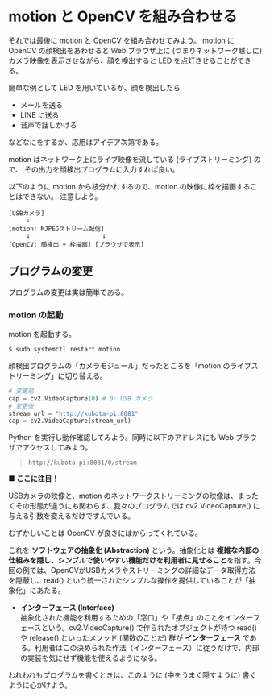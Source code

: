 # motion と OpenCV を組み合わせる

それでは最後に motion と OpenCV を組み合わせてみよう。
motion に OpenCV の顔検出をあわせると Web ブラウザ上に (つまりネットワーク越しに) カメラ映像を表示させながら、顔を検出すると LED を点灯させることができる。

簡単な例として LED を用いているが、顔を検出したら

- メールを送る
- LINE に送る
- 音声で話しかける

などなにをするか、応用はアイデア次第である。

motion はネットワーク上にライブ映像を流している (ライブストリーミング) ので、
その出力を顔検出プログラムに入力すれば良い。

以下のように motion から枝分かれするので、motion の映像に枠を描画することはできない。
注意しよう。

```plaintext
[USBカメラ]
     ↓
[motion: MJPEGストリーム配信]
     ↓                    ↓
[OpenCV: 顔検出 + 枠描画] [ブラウザで表示]
```

## プログラムの変更

プログラムの変更は実は簡単である。

### motion の起動

motion を起動する。

```sh
$ sudo systemctl restart motion
```

顔検出プログラムの「カメラモジュール」だったところを「motion のライブストリーミング」に切り替える。

```python
# 変更前
cap = cv2.VideoCapture(0) # 0: USB カメラ
# 変更後
stream_url = "http://kubota-pi:8081"
cap = cv2.VideoCapture(stream_url)
```

Python を実行し動作確認してみよう。同時に以下のアドレスにも Web ブラウザでアクセスしてみよう。

> `http://kubota-pi:8081/0/stream`

**■ ここに注目！**

USBカメラの映像と、motion のネットワークストリーミングの映像は、まったくその形態が違うにも関わらず、我々のプログラムでは cv2.VideoCapture() に与える引数を変えるだけですんでいる。

むずかしいことは OpenCV が良きにはからってくれている。

これを **ソフトウェアの抽象化 (Abstraction)** という。抽象化とは **複雑な内部の仕組みを隠し、シンプルで使いやすい機能だけを利用者に見せること**を指す。今回の例では、OpenCVがUSBカメラやストリーミングの詳細なデータ取得方法を隠蔽し、read() という統一されたシンプルな操作を提供していることが「抽象化」にあたる。

- **インターフェース (Interface)**  
抽象化された機能を利用するための「窓口」や「接点」のことをインターフェースという。cv2.VideoCapture() で作られたオブジェクトが持つ read() や release() といったメソッド (関数のことだ) 群が **インターフェース** である。利用者はこの決められた作法（インターフェース）に従うだけで、内部の実装を気にせず機能を使えるようになる。

われわれもプログラムを書くときは、このように (中をうまく隠すように) 書くように心がけよう。
